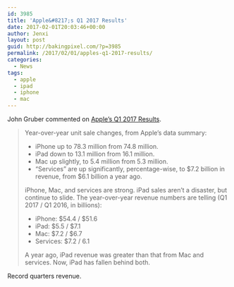 ```yaml
---
id: 3985
title: 'Apple&#8217;s Q1 2017 Results'
date: 2017-02-01T20:03:46+00:00
author: Jenxi
layout: post
guid: http://bakingpixel.com/?p=3985
permalink: /2017/02/01/apples-q1-2017-results/
categories:
  - News
tags:
  - apple
  - ipad
  - iphone
  - mac
---
```

John Gruber commented on [Apple&#8217;s Q1 2017 Results](http://daringfireball.net/linked/2017/01/31/aapl-q1-2017).

> Year-over-year unit sale changes, from Apple’s data summary:
> 
>   * iPhone up to 78.3 million from 74.8 million.
>   * iPad down to 13.1 million from 16.1 million.
>   * Mac up slightly, to 5.4 million from 5.3 million.
>   * “Services” are up significantly, percentage-wise, to $7.2 billion in revenue, from $6.1 billion a year ago.
> 
> iPhone, Mac, and services are strong. iPad sales aren’t a disaster, but continue to slide. The year-over-year revenue numbers are telling (Q1 2017 / Q1 2016, in billions):
> 
>   * iPhone: $54.4 / $51.6
>   * iPad: $5.5 / $7.1
>   * Mac: $7.2 / $6.7
>   * Services: $7.2 / 6.1
> 
> A year ago, iPad revenue was greater than that from Mac and services. Now, iPad has fallen behind both. 

Record quarters revenue.